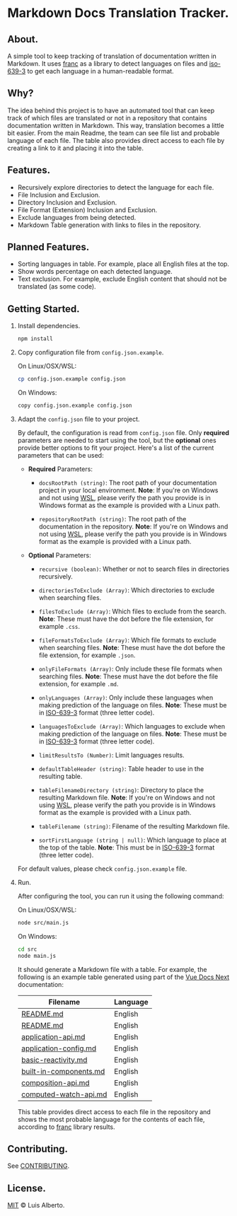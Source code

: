 # Markdown Docs Translation Tracker.

## About.

A simple tool to keep tracking of translation of documentation written in Markdown. It uses [franc](https://github.com/wooorm/franc) as a library to detect languages on files and [iso-639-3](https://github.com/wooorm/iso-639-3) to get each language in a human-readable format.

## Why?

The idea behind this project is to have an automated tool that can keep track of which files are translated or not in a repository that contains documentation written in Markdown. This way, translation becomes a little bit easier. From the main Readme, the team can see file list and probable language of each file. The table also provides direct access to each file by creating a link to it and placing it into the table.

## Features.

- Recursively explore directories to detect the language for each file.
- File Inclusion and Exclusion.
- Directory Inclusion and Exclusion.
- File Format (Extension) Inclusion and Exclusion.
- Exclude languages from being detected.
- Markdown Table generation with links to files in the repository.

## Planned Features.

- Sorting languages in table. For example, place all English files at the top.
- Show words percentage on each detected language.
- Text exclusion. For example, exclude English content that should not be translated (as some code).

## Getting Started.

1. Install dependencies.

    ```bash
    npm install
    ```

2. Copy configuration file from `config.json.example`.

    On Linux/OSX/WSL:
    ```bash
    cp config.json.example config.json
    ```

    On Windows:
    ```bash
    copy config.json.example config.json
    ```

3. Adapt the `config.json` file to your project.

    By default, the configuration is read from `config.json` file. Only **required** parameters are needed to start using the tool, but the **optional** ones provide better options to fit your project. Here's a list of the current parameters that can be used:

    - **Required** Parameters:

        - `docsRootPath (string)`: The root path of your documentation project in your local environment. **Note**: If you're on Windows and not using [WSL](https://github.com/microsoft/WSL), please verify the path you provide is in Windows format as the example is provided with a Linux path.

        - `repositoryRootPath (string)`: The root path of the documentation in the repository. **Note**: If you're on Windows and not using [WSL](https://github.com/microsoft/WSL), please verify the path you provide is in Windows format as the example is provided with a Linux path.

    - **Optional** Parameters:

        - `recursive (boolean)`: Whether or not to search files in directories recursively.  

        - `directoriesToExclude (Array)`: Which directories to exclude when searching files.

        - `filesToExclude (Array)`: Which files to exclude from the search. **Note**: These must have the dot before the file extension, for example `.css`.

        - `fileFormatsToExclude (Array)`: Which file formats to exclude when searching files. **Note**: These must have the dot before the file extension, for example `.json`.

        - `onlyFileFormats (Array)`: Only include these file formats when searching files. **Note**: These must have the dot before the file extension, for example `.md`.

        - `onlyLanguages (Array)`: Only include these languages when making prediction of the language on files. **Note**: These must be in [ISO-639-3](https://github.com/wooorm/iso-639-3/blob/main/to-1.json) format (three letter code).

        - `languagesToExclude (Array)`: Which languages to exclude when making prediction of the language on files. **Note**: These must be in [ISO-639-3](https://github.com/wooorm/iso-639-3/blob/main/to-1.json) format (three letter code).

        - `limitResultsTo (Number)`: Limit languages results.

        - `defaultTableHeader (string)`: Table header to use in the resulting table.

        - `tableFilenameDirectory (string)`: Directory to place the resulting Markdown file. **Note**: If you're on Windows and not using [WSL](https://github.com/microsoft/WSL), please verify the path you provide is in Windows format as the example is provided with a Linux path.

        - `tableFilename (string)`: Filename of the resulting Markdown file.

        - `sortFirstLanguage (string | null)`: Which language to place at the top of the table. **Note**: This must be in [ISO-639-3](https://github.com/wooorm/iso-639-3/blob/main/to-1.json) format (three letter code).

    For default values, please check `config.json.example` file.

4. Run.

    After configuring the tool, you can run it using the following command:

    On Linux/OSX/WSL:
    ```bash
    node src/main.js
    ```

    On Windows:
    ```bash
    cd src
    node main.js
    ```

    It should generate a Markdown file with a table. For example, the following is an example table generated using part of the [Vue Docs Next](https://github.com/vuejs/docs-next) documentation:

    | Filename | Language
    |---|---|
    |[README.md](src/.vuepress/theme/README.md)|English|
    |[README.md](src/README.md)|English|
    |[application-api.md](src/api/application-api.md)|English|
    |[application-config.md](src/api/application-config.md)|English|
    |[basic-reactivity.md](src/api/basic-reactivity.md)|English|
    |[built-in-components.md](src/api/built-in-components.md)|English|
    |[composition-api.md](src/api/composition-api.md)|English|
    |[computed-watch-api.md](src/api/computed-watch-api.md)|English|

    This table provides direct access to each file in the repository and shows the most probable language for the contents of each file, according to [franc](https://github.com/wooorm/franc) library results. 

## Contributing.

See [CONTRIBUTING](CONTRIBUTING.md).

## License.

[MIT](LICENSE) © Luis Alberto.
